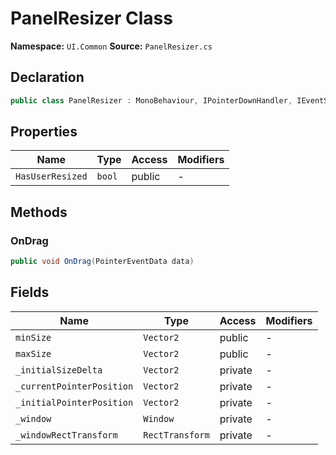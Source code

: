 # PanelResizer Class

**Namespace:** `UI.Common`
**Source:** `PanelResizer.cs`

## Declaration

```csharp
public class PanelResizer : MonoBehaviour, IPointerDownHandler, IEventSystemHandler, IDragHandler, IPointerUpHandler
```

## Properties

| Name | Type | Access | Modifiers |
|------|------|--------|-----------|
| `HasUserResized` | `bool` | public | - |

## Methods

### OnDrag

```csharp
public void OnDrag(PointerEventData data)
```

## Fields

| Name | Type | Access | Modifiers |
|------|------|--------|-----------|
| `minSize` | `Vector2` | public | - |
| `maxSize` | `Vector2` | public | - |
| `_initialSizeDelta` | `Vector2` | private | - |
| `_currentPointerPosition` | `Vector2` | private | - |
| `_initialPointerPosition` | `Vector2` | private | - |
| `_window` | `Window` | private | - |
| `_windowRectTransform` | `RectTransform` | private | - |

